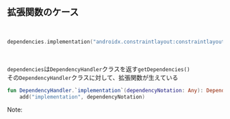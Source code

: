 ## 拡張関数のケース
<br />

```kotlin
dependencies.implementation("androidx.constraintlayout:constraintlayout:1.1.3")
```
<br />

`dependencies`は`DependencyHandler`クラスを返す`getDependencies()`  
その`DependencyHandler`クラスに対して、拡張関数が生えている  
  
```Kotlin
fun DependencyHandler.`implementation`(dependencyNotation: Any): Dependency =
    add("implementation", dependencyNotation)
```  

Note: 